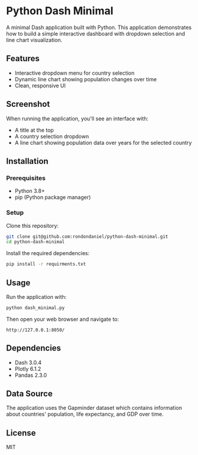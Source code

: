 # Python Dash Minimal

A minimal Dash application built with Python. This application demonstrates how to build a simple interactive dashboard with dropdown selection and line chart visualization.

## Features

- Interactive dropdown menu for country selection
- Dynamic line chart showing population changes over time
- Clean, responsive UI

## Screenshot

When running the application, you'll see an interface with:
- A title at the top
- A country selection dropdown
- A line chart showing population data over years for the selected country

## Installation

### Prerequisites

- Python 3.8+
- pip (Python package manager)

### Setup

Clone this repository:
```bash
git clone git@github.com:rondondaniel/python-dash-minimal.git
cd python-dash-minimal
```

Install the required dependencies:
```bash
pip install -r requirments.txt
```

## Usage

Run the application with:
```bash
python dash_minimal.py
```

Then open your web browser and navigate to:
```
http://127.0.0.1:8050/
```

## Dependencies

- Dash 3.0.4
- Plotly 6.1.2
- Pandas 2.3.0

## Data Source

The application uses the Gapminder dataset which contains information about countries' population, life expectancy, and GDP over time.

## License

MIT
